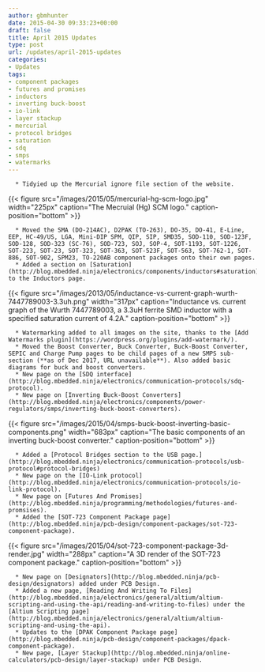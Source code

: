```yaml
---
author: gbmhunter
date: 2015-04-30 09:33:23+00:00
draft: false
title: April 2015 Updates
type: post
url: /updates/april-2015-updates
categories:
- Updates
tags:
- component packages
- futures and promises
- inductors
- inverting buck-boost
- io-link
- layer stackup
- mercurial
- protocol bridges
- saturation
- sdq
- smps
- watermarks
---
```



	  * Tidyied up the Mercurial ignore file section of the website.
{{< figure src="/images/2015/05/mercurial-hg-scm-logo.jpg" width="225px" caption="The Mecruial (Hg) SCM logo." caption-position="bottom" >}}

	  * Moved the SMA (DO-214AC), D2PAK (TO-263), DO-35, DO-41, E-Line, EEP, HC-49/US, LGA, Mini-DIP SPM, QIP, SIP, SMD35, SOD-110, SOD-123F, SOD-128, SOD-323 (SC-76), SOD-723, SOJ, SOP-4, SOT-1193, SOT-1226, SOT-223, SOT-23, SOT-323, SOT-363, SOT-523F, SOT-563, SOT-762-1, SOT-886, SOT-902, SPM23, TO-220AB component packages onto their own pages.
	  * Added a section on [Saturation](http://blog.mbedded.ninja/electronics/components/inductors#saturation) to the Inductors page.
{{< figure src="/images/2013/05/inductance-vs-current-graph-wurth-7447789003-3.3uh.png" width="317px" caption="Inductance vs. current graph of the Wurth 7447789003, a 3.3uH ferrite SMD inductor with a specified saturation current of 4.2A." caption-position="bottom" >}}

	  * Watermarking added to all images on the site, thanks to the [Add Watermarks plugin](https://wordpress.org/plugins/add-watermark/).
	  * Moved the Boost Converter, Buck Converter, Buck-Boost Converter, SEPIC and Charge Pump pages to be child pages of a new SMPS sub-section (**as of Dec 2017, URL unavailable**). Also added basic diagrams for buck and boost converters.
	  * New page on the [SDQ interface](http://blog.mbedded.ninja/electronics/communication-protocols/sdq-protocol).
	  * New page on [Inverting Buck-Boost Converters](http://blog.mbedded.ninja/electronics/components/power-regulators/smps/inverting-buck-boost-converters).
{{< figure src="/images/2015/04/smps-buck-boost-inverting-basic-components.png" width="683px" caption="The basic components of an inverting buck-boost converter." caption-position="bottom" >}}

	  * Added a [Protocol Bridges section to the USB page.](http://blog.mbedded.ninja/electronics/communication-protocols/usb-protocol#protocol-bridges)
	  * New page on the [IO-Link protocol](http://blog.mbedded.ninja/electronics/communication-protocols/io-link-protocol).
	  * New page on [Futures And Promises](http://blog.mbedded.ninja/programming/methodologies/futures-and-promsises).
	  * Added the [SOT-723 Component Package page](http://blog.mbedded.ninja/pcb-design/component-packages/sot-723-component-package).
{{< figure src="/images/2015/04/sot-723-component-package-3d-render.jpg" width="288px" caption="A 3D render of the SOT-723 component package." caption-position="bottom" >}}

	  * New page on [Designators](http://blog.mbedded.ninja/pcb-design/designators) added under PCB Design.
	  * Added a new page, [Reading And Writing To Files](http://blog.mbedded.ninja/electronics/general/altium/altium-scripting-and-using-the-api/reading-and-writing-to-files) under the [Altium Scripting page](http://blog.mbedded.ninja/electronics/general/altium/altium-scripting-and-using-the-api).
	  * Updates to the [DPAK Component Package page](http://blog.mbedded.ninja/pcb-design/component-packages/dpack-component-package).
	  * New page, [Layer Stackup](http://blog.mbedded.ninja/online-calculators/pcb-design/layer-stackup) under PCB Design.

